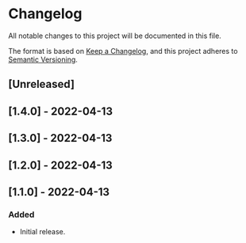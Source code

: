 # Changelog

All notable changes to this project will be documented in this file.

The format is based on [Keep a Changelog](https://keepachangelog.com/en/1.0.0/),
and this project adheres to [Semantic Versioning](https://semver.org/spec/v2.0.0.html).

## [Unreleased]

## [1.4.0] - 2022-04-13

## [1.3.0] - 2022-04-13

## [1.2.0] - 2022-04-13

## [1.1.0] - 2022-04-13

### Added
- Initial release.
